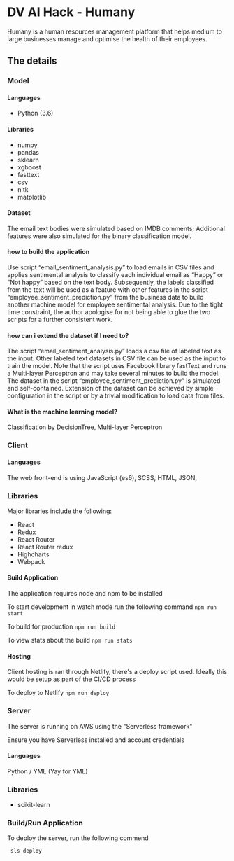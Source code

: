 # DV AI Hack - Humany

Humany is a human resources management platform that helps medium to large businesses manage and optimise the health of their employees.

## The details
### Model

#### Languages
- Python (3.6)

#### Libraries
- numpy
- pandas
- sklearn
- xgboost
- fasttext
- csv
- nltk
- matplotlib

#### Dataset
  The email text bodies were simulated based on IMDB comments; Additional features were also simulated for the binary classification model.

#### how to build the application
  Use script  “email_sentiment_analysis.py” to load emails in CSV files and applies sentimental analysis to classify each individual
 email as “Happy” or “Not happy” based on the text body.
 Subsequently, the labels classified from the text will be used as a feature with other features in the script “employee_sentiment_prediction.py”  from the business data to build another machine model for employee sentimental analysis. Due to the tight time constraint, the author apologise for not being able to glue the two scripts for a further consistent work.

#### how can i extend the dataset if I need to?
  The script “email_sentiment_analysis.py” loads a csv file of labeled text as the input.  Other labeled text datasets in CSV file can be used as the input to train the model.  Note that the script uses Facebook library fastText and runs a Multi-layer Perceptron and may take several minutes to build the model. The dataset in the script “employee_sentiment_prediction.py” is simulated and self-contained. Extension of the dataset can be achieved by simple configuration in the script or by a trivial modification to load data from files.

#### What is the machine learning model?
  Classification by DecisionTree, Multi-layer Perceptron


### Client
#### Languages
The web front-end is using JavaScript (es6), SCSS, HTML, JSON,

### Libraries
Major libraries include the following:
- React
- Redux
- React Router
- React Router redux
- Highcharts
- Webpack

#### Build Application
The application requires node and npm to be installed

To start development in watch mode run the following command
```npm run start```

To build for production
```npm run build```

To view stats about the build
```npm run stats```

#### Hosting
Client hosting is ran through Netlify, there's a deploy script used. Ideally this would be setup as part of the CI/CD process

To deploy to Netlify 
```npm run deploy```


### Server
The server is running on AWS using the "Serverless framework"

Ensure you have Serverless installed and account credentials


#### Languages 
Python / YML (Yay for YML)

### Libraries 
 - scikit-learn

### Build/Run Application
To deploy the server, run the following commend

```
 sls deploy
```


